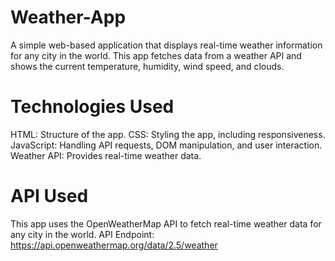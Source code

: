 # Weather-App
A simple web-based application that displays real-time weather information for any city in the world. This app fetches data from a weather API and shows the current temperature, humidity, wind speed, and clouds.
# Technologies Used
HTML: Structure of the app.
CSS: Styling the app, including responsiveness.
JavaScript: Handling API requests, DOM manipulation, and user interaction.
Weather API: Provides real-time weather data.

# API Used
This app uses the OpenWeatherMap API to fetch real-time weather data for any city in the world.
API Endpoint: https://api.openweathermap.org/data/2.5/weather
